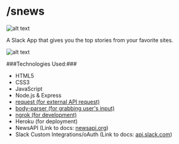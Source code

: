 # /snews
![alt text](http://i.imgur.com/rwc1YJ7.png "/snews-site screenshot")

A Slack App that gives you the top stories from your favorite sites.

![alt text](http://i.imgur.com/EALScxE.png "/snews screenshot")

###Technologies Used:###
* HTML5
* CSS3
* JavaScript
* Node.js & Express
* [request (for external API request)](https://www.npmjs.com/package/request)
* [body-parser (for grabbing user's input)](https://www.npmjs.com/package/body-parser)
* [ngrok (for development)](https://ngrok.com/)
* Heroku (for deployment)
* NewsAPI (Link to docs: [newsapi.org](https://newsapi.org/#documentation))
* Slack Custom Integrations/oAuth (Link to docs: [api.slack.com](https://api.slack.com/))

